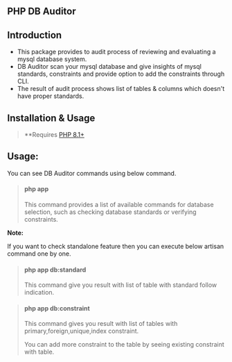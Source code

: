 ## PHP DB Auditor
## Introduction

- This package provides to audit process of reviewing and evaluating a mysql database system.
- DB Auditor scan your mysql database and give insights of mysql standards, constraints and provide option to add the constraints through CLI.
- The result of audit process shows list of tables & columns which doesn't have proper standards.

## Installation & Usage

> **Requires [PHP 8.1+](https://php.net/releases/)

## Usage:
You can see DB Auditor commands using below command.

> #### **php app**
>
> This command provides a list of available commands for database selection, such as checking database standards or verifying constraints.
>
**Note:**

If you want to check standalone feature then you can execute below artisan command one by one.
> #### **php app db:standard**
>
> This command give you result with list of table with standard follow indication.
>
>

> #### **php app db:constraint**
>
> This command gives you result with list of tables with primary,foreign,unique,index constraint.
>
>
> You can add more constraint to the table by seeing existing constraint with table.